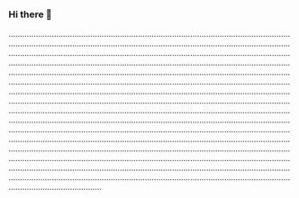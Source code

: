 ### Hi there 👋

.........................................................................................................................................................................................................................................................................................................................................................................................................................................................................................................................................................................................................................................................................................................................................................................................................................................................................................................................................................................................................................................................................................................................................................................................................................................................................................................................................................................................................................................................................................................................................................................................................................................................................................................................................................................................................................................................................................................................................................................................................................................................................................................